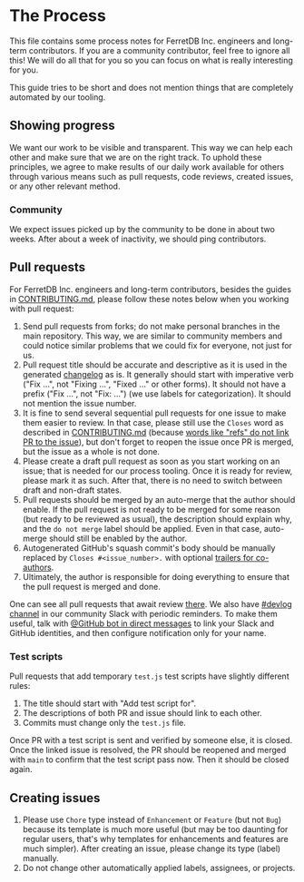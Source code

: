 # The Process

This file contains some process notes for FerretDB Inc. engineers and long-term contributors.
If you are a community contributor, feel free to ignore all this!
We will do all that for you so you can focus on what is really interesting for you.

This guide tries to be short and does not mention things that are completely automated by our tooling.

## Showing progress

We want our work to be visible and transparent.
This way we can help each other and make sure that we are on the right track.
To uphold these principles, we agree to make results of our daily work available for others through various means such as
pull requests, code reviews, created issues, or any other relevant method.

### Community

We expect issues picked up by the community to be done in about two weeks.
After about a week of inactivity, we should ping contributors.

## Pull requests

For FerretDB Inc. engineers and long-term contributors,
besides the guides in [CONTRIBUTING.md](../CONTRIBUTING.md),
please follow these notes below when you working with pull request:

1. Send pull requests from forks; do not make personal branches in the main repository.
   This way, we are similar to community members and could notice similar problems that we could fix for everyone,
   not just for us.
2. Pull request title should be accurate and descriptive
   as it is used in the generated [changelog](../CHANGELOG.md) as is.
   It generally should start with imperative verb ("Fix …", not "Fixing …", "Fixed …" or other forms).
   It should not have a prefix ("Fix …", not "Fix: …") (we use labels for categorization).
   It should not mention the issue number.
3. It is fine to send several sequential pull requests for one issue to make them easier to review.
   In that case, please still use the `Closes` word as described in [CONTRIBUTING.md](../CONTRIBUTING.md)
   (because [words like "refs" do not link PR to the issue](https://docs.github.com/en/issues/tracking-your-work-with-issues/linking-a-pull-request-to-an-issue#linking-a-pull-request-to-an-issue-using-a-keyword)),
   but don't forget to reopen the issue once PR is merged,
   but the issue as a whole is not done.
4. Please create a draft pull request as soon as you start working on an issue; that is needed for our process tooling.
   Once it is ready for review, please mark it as such.
   After that, there is no need to switch between draft and non-draft states.
5. Pull requests should be merged by an auto-merge that the author should enable.
   If the pull request is not ready to be merged for some reason (but ready to be reviewed as usual),
   the description should explain why, and the `do not merge` label should be applied.
   Even in that case, auto-merge should still be enabled by the author.
6. Autogenerated GitHub's squash commit's body should be manually replaced by `Closes #<issue_number>.`
   with optional [trailers for co-authors](https://docs.github.com/en/pull-requests/committing-changes-to-your-project/creating-and-editing-commits/creating-a-commit-with-multiple-authors).
7. Ultimately, the author is responsible for doing everything to ensure that the pull request is merged and done.

One can see all pull requests that await review [there](https://github.com/pulls/review-requested?q=user%3AFerretDB+is%3Aopen).
We also have [#devlog channel](https://ferretdb.slack.com/archives/C02P0MR7VJS)
in our community Slack with periodic reminders.
To make them useful,
talk with [@GitHub bot in direct messages](https://ferretdb.slack.com/archives/D02P4EJPFGV)
to link your Slack and GitHub identities,
and then configure notification only for your name.

### Test scripts

Pull requests that add temporary `test.js` test scripts have slightly different rules:

1. The title should start with "Add test script for".
2. The descriptions of both PR and issue should link to each other.
3. Commits must change only the `test.js` file.

Once PR with a test script is sent and verified by someone else, it is closed.
Once the linked issue is resolved, the PR should be reopened and merged with `main` to confirm that the test script pass now.
Then it should be closed again.

## Creating issues

1. Please use `Chore` type instead of `Enhancement` or `Feature` (but not `Bug`)
   because its template is much more useful
   (but may be too daunting for regular users, that's why templates for enhancements and features are much simpler).
   After creating an issue, please change its type (label) manually.
2. Do not change other automatically applied labels, assignees, or projects.
